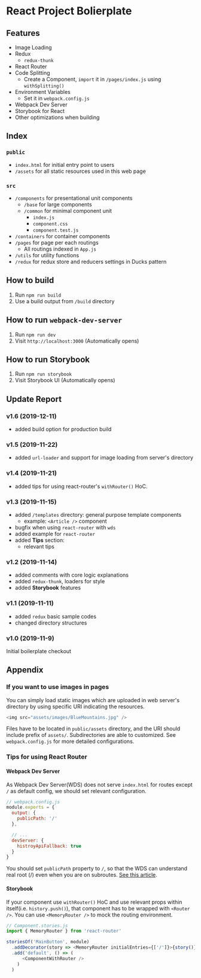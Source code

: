 # React Project Bolierplate

## Features

- Image Loading
- Redux
  - `redux-thunk`
- React Router
- Code Splitting
  - Create a Component, `import` it in `/pages/index.js` using `withSplitting()`
- Environment Variables
  - Set it in `webpack.config.js`
- Webpack Dev Server
- Storybook for React
- Other optimizations when building

## Index

### `public`
- `index.html` for initial entry point to users
- `/assets` for all static resources used in this web page

### `src`
- `/components` for presentational unit components
  - `/base` for large components
  - `/common` for minimal component unit
    - `index.js`
    - `component.css`
    - `component.test.js`
- `/containers` for container components
- `/pages` for page per each routings
  - All routings indexed in `App.js`
- `/utils` for utility functions
- `/redux` for redux store and reducers settings in Ducks pattern

## How to build

1. Run `npm run build`
2. Use a build output from `/build` directory

## How to run `webpack-dev-server`

1. Run `npm run dev`
2. Visit `http://localhost:3000` (Automatically opens)

## How to run **Storybook**

1. Run `npm run storybook`
2. Visit Storybook UI (Automatically opens)

## Update Report

### v1.6 (2019-12-11)
- added build option for production build

### v1.5 (2019-11-22)
- added `url-loader` and support for image loading from server's directory

### v1.4 (2019-11-21)
- added tips for using react-router's `withRouter()` HoC.

### v1.3 (2019-11-15)
- added `/templates` directory: general purpose template components
  - example: `<Article />` component
- bugfix when using `react-router` with `wds`
- added example for `react-router`
- added **Tips** section:
  - relevant tips

### v1.2 (2019-11-14)
- added comments with core logic explanations
- added `redux-thunk`, loaders for style
- added **Storybook** features

### v1.1 (2019-11-11)
- added `redux` basic sample codes
- changed directory structures

### v1.0 (2019-11-9)
Initial boilerplate checkout

## Appendix

### If you want to use images in pages

You can simply load static images which are uploaded in web server's directory by using specific URI indicating the resources.

```js
<img src="assets/images/BlueMountains.jpg" />
```

Files have to be located in `public/assets` directory, and the URI should include prefix of `assets/`. Subdirectories are able to customized. See `webpack.config.js` for more detailed configurations.

### Tips for using React Router

#### Webpack Dev Server

As Webpack Dev Server(WDS) does not serve `index.html` for routes except `/` as default config, we should set relevant configuration.

```js
// webpack.config.js
module.exports = {
  output: {
    publicPath: '/'
  },

  // ...
  devServer: {
    histroyApiFallback: true
  }
}
```

You should set `publicPath` property to `/`, so that the WDS can understand real root (/) even when you are on subroutes. [See this article](https://stackoverflow.com/a/50179280/9341051).

#### Storybook

If your component use `withRouter()` HoC and use relevant props within itself(i.e. `history.push()`), that component has to be wrapped with `<Router />`. You can use `<MemoryRouter />` to mock the routing environment.

```js
// Component.stories.js
import { MemoryRouter } from 'react-router'

storiesOf('MainButton', module)
  .addDecorator(story => <MemoryRouter initialEntries={['/']}>{story()}</MemoryRouter>)
  .add('default', () => (
      <ComponentWithRouter />
    )
  )
```
